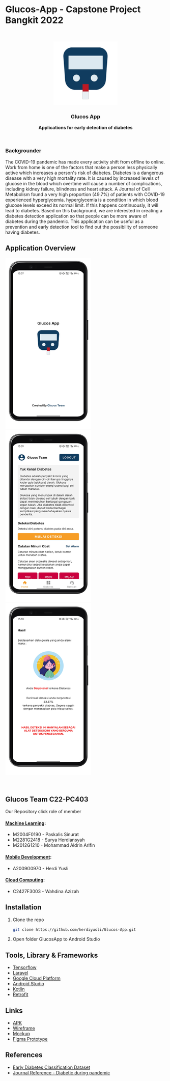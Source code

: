 # Glucos-App - Capstone Project Bangkit 2022

<br />
<p align="center">
  <a href="https://github.com/herdiyusli/Glucos-App">
    <img src="images/logo.png" alt="Logo" width="200" height="200">
  </a>

  <h3 align="center">Glucos App</h3>
  <p align="center"><b>Applications for early detection of diabetes
    </b></p>
</p>

</br>
<h3>Backgrounder</h3>
The COVID-19 pandemic has made every activity shift from offline to online. Work from home is one of the factors that make a person less physically active which increases a person's risk of diabetes. Diabetes is a dangerous disease with a very high mortality rate. It is caused by increased levels of glucose in the blood which overtime will cause a number of complications, including kidney failure, blindness and heart attack.  A Journal of Cell Metabolism found a very high proportion (49.7%) of patients with COVID-19 experienced hyperglycemia. hyperglycemia is a condition in which blood glucose levels exceed its normal limit. If this happens continuously, it will lead to diabetes. Based on this background, we are interested in creating a diabetes detection application so that people can be more aware of diabetes during the pandemic. This application can be useful as a prevention and early detection tool to find out the possibility of someone having diabetes.

## Application Overview
<p float="left">
  <img src="https://github.com/herdiyusli/Glucos-App/blob/main/images/mockup/splash_google-pixel4-justblack-portrait.png" width="270" height="540">
  <img src="https://github.com/herdiyusli/Glucos-App/blob/main/images/mockup/home_google-pixel4-justblack-portrait.png" width="270" height="540">
  <img src="https://github.com/herdiyusli/Glucos-App/blob/main/images/mockup/positif_google-pixel4-justblack-portrait.png" width="270" height="540">
</p></br>


## Glucos Team C22-PC403
Our Repository click role of member
#### [Machine Learning](https://github.com/suryah-11/GlucosApp-ML):
* M2004F0190 - Paskalis Sinurat
* M2281G2418 - Surya Herdiansyah
* M2012G1210 - Mohammad Aldrin Arifin

#### [Mobile Development](https://github.com/herdiyusli/Glucos-App):
* A2009G0970 - Herdi Yusli

#### [Cloud Computing](https://github.com/WAHDINAAZIZAH/CC-GlucosApp):
* C2427F3003 - Wahdina Azizah</br>


## Installation

1. Clone the repo
   ```sh
   git clone https://github.com/herdiyusli/Glucos-App.git
   ```
2. Open folder GlucosApp to Android Studio</br>


## Tools, Library & Frameworks
* [Tensorflow](https://www.tensorflow.org/)
* [Laravel](https://laravel.com/)
* [Google Cloud Platform](https://cloud.google.com/)
* [Android Studio](https://developer.android.com/studio)
* [Kotlin](https://kotlinlang.org/)
* [Retrofit](https://square.github.io/retrofit/)</br>


## Links
* [APK](#)
* [Wireframe](https://www.figma.com/file/MRTE9MHb7sstnkMwLFXR6P/GlucoseApp?node-id=0%3A1)  
* [Mockup](https://www.figma.com/file/MRTE9MHb7sstnkMwLFXR6P/GlucoseApp?node-id=417%3A2)
* [Figma Prototype](https://www.figma.com/proto/MRTE9MHb7sstnkMwLFXR6P/GlucoseApp?node-id=456%3A2&scaling=min-zoom&page-id=421%3A420&starting-point-node-id=421%3A666)</br>


## References
* [Early Diabetes Classification Dataset](https://www.kaggle.com/datasets/andrewmvd/early-diabetes-classification)
* [Journal Reference - Diabetic during pandemic](https://jamanetwork.com/journals/jamainternalmedicine/fullarticle/2781811)

